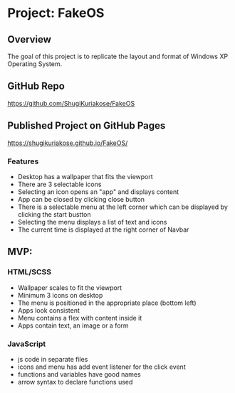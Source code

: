 # Project: FakeOS

## Overview

The goal of this project is to replicate the layout and format of Windows XP Operating System.

## GitHub Repo

https://github.com/ShugiKuriakose/FakeOS

## Published Project on GitHub Pages

https://shugikuriakose.github.io/FakeOS/

### Features

- Desktop has a wallpaper that fits the viewport
- There are 3 selectable icons
- Selecting an icon opens an "app" and displays content
- App can be closed by clicking close button
- There is a selectable menu at the left corner which can be displayed by clicking the start bustton
- Selecting the menu displays a list of text and icons
- The current time is displayed at the right corner of Navbar

## MVP:

### HTML/SCSS

- Wallpaper scales to fit the viewport
- Minimum 3 icons on desktop
- The menu is positioned in the appropriate place (bottom left)
- Apps look consistent
- Menu contains a flex with content inside it
- Apps contain text, an image or a form

### JavaScript

- js code in separate files
- icons and menu has add event listener for the click event
- functions and variables have good names
- arrow syntax to declare functions used
